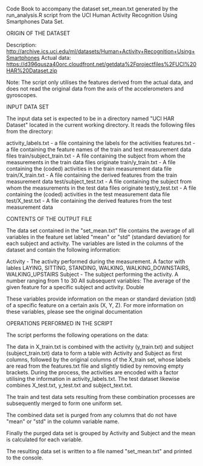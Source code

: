 Code Book to accompany the dataset set_mean.txt generated by the run_analysis.R script 
from the UCI Human Activity Recognition Using Smartphones Data Set.

ORIGIN OF THE DATASET

Description: http://archive.ics.uci.edu/ml/datasets/Human+Activity+Recognition+Using+Smartphones
Actual data: https://d396qusza40orc.cloudfront.net/getdata%2Fprojectfiles%2FUCI%20HAR%20Dataset.zip

Note: The script only utilises the features derived from the actual data, and does not read the
original data from the axis of the accelerometers and gyroscopes.

INPUT DATA SET

The input data set is expected to be in a directory named "UCI HAR Dataset" located in the current working directory.
It reads the following files from the directory:

activity_labels.txt - a file containing the labels for the activities
features.txt - a file containing the feature names of the train and test measurement data files
train/subject_train.txt - A file containing the subject from whom the measurements in the train data files originate
train/y_train.txt - A file containing the (coded) activities in the train measurement data file
train/X_train.txt - A file containing the derived features from the train measurement data
test/subject_test.txt - A file containing the subject from whom the measurements in the test data files originate
test/y_test.txt - A file containing the (coded) activities in the test measurement data file
test/X_test.txt - A file containing the derived features from the test measurement data

CONTENTS OF THE OUTPUT FILE

The data set contained in the "set_mean.txt" file contains the average of all variables in the feature set labled
"mean" or "std" (standard deviation) for each subject and activity. The variables are listed in the columns of the
dataset and contain the following information:

Activity - The activity performed during the measurement. A factor with lables LAYING, SITTING, STANDING, WALKING, WALKING_DOWNSTAIRS, WALKING_UPSTAIRS
Subject - The subject performing the activity. A number ranging from 1 to 30
All subsequent variables: The average of the given feature for a specific subject and activity. Double

These variables provide information on the mean or standard deviation (std) of a specific feature on a certain axis (X, Y, Z).
For more information on these variables, please see the original documentation

OPERATIONS PERFORMED IN THE SCRIPT

The script performs the following operations on the data:

The data in X_train.txt is combined with the activity (y_train.txt) and subject (subject_train.txt) data to form a table
with Activity and Subject as first columns, followed by the original columns of the X_train set, whose labels are read
from the features.txt file and slightly tidied by removing empty brackets. During the process, the
activities are encoded with a factor utilising the information in activity_labels.txt.
The test dataset likewise combines X_test.txt, y_test.txt and subject_text.txt.

The train and test data sets resulting from these combination processes are subsequently merged to form one uniform set.

The combined data set is purged from any columns that do not have "mean" or "std" in the column variable name.

Finally the purged data set is grouped by Activity and Subject and the mean is calculated for each variable.

The resulting data set is written to a file named "set_mean.txt" and printed to the console.
  
 